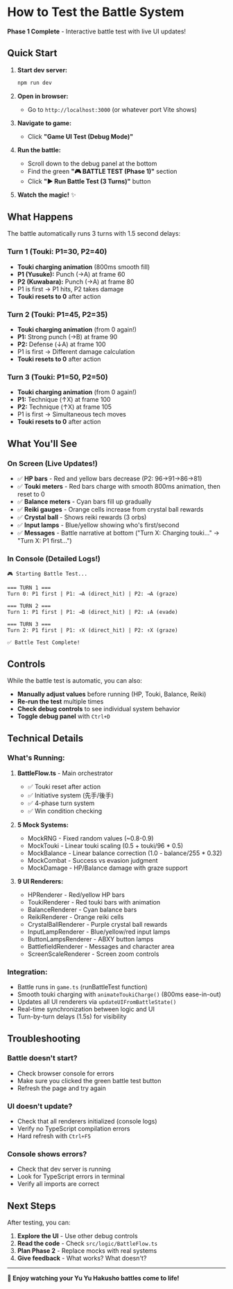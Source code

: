 # How to Test the Battle System

**Phase 1 Complete** - Interactive battle test with live UI updates!

## Quick Start

1. **Start dev server:**
   ```bash
   npm run dev
   ```

2. **Open in browser:**
   - Go to `http://localhost:3000` (or whatever port Vite shows)

3. **Navigate to game:**
   - Click **"Game UI Test (Debug Mode)"**

4. **Run the battle:**
   - Scroll down to the debug panel at the bottom
   - Find the green **"🎮 BATTLE TEST (Phase 1)"** section
   - Click **"▶ Run Battle Test (3 Turns)"** button

5. **Watch the magic!** ✨

## What Happens

The battle automatically runs 3 turns with 1.5 second delays:

### Turn 1 (Touki: P1=30, P2=40)
- **Touki charging animation** (800ms smooth fill)
- **P1 (Yusuke):** Punch (→A) at frame 60
- **P2 (Kuwabara):** Punch (→A) at frame 80
- P1 is first → P1 hits, P2 takes damage
- **Touki resets to 0** after action

### Turn 2 (Touki: P1=45, P2=35)
- **Touki charging animation** (from 0 again!)
- **P1:** Strong punch (→B) at frame 90
- **P2:** Defense (↓A) at frame 100
- P1 is first → Different damage calculation
- **Touki resets to 0** after action

### Turn 3 (Touki: P1=50, P2=50)
- **Touki charging animation** (from 0 again!)
- **P1:** Technique (↑X) at frame 100
- **P2:** Technique (↑X) at frame 105
- P1 is first → Simultaneous tech moves
- **Touki resets to 0** after action

## What You'll See

### On Screen (Live Updates!)
- ✅ **HP bars** - Red and yellow bars decrease (P2: 96→91→86→81)
- ✅ **Touki meters** - Red bars charge with smooth 800ms animation, then reset to 0
- ✅ **Balance meters** - Cyan bars fill up gradually
- ✅ **Reiki gauges** - Orange cells increase from crystal ball rewards
- ✅ **Crystal ball** - Shows reiki rewards (3 orbs)
- ✅ **Input lamps** - Blue/yellow showing who's first/second
- ✅ **Messages** - Battle narrative at bottom ("Turn X: Charging touki..." → "Turn X: P1 first...")

### In Console (Detailed Logs!)
```
🎮 Starting Battle Test...

=== TURN 1 ===
Turn 0: P1 first | P1: →A (direct_hit) | P2: →A (graze)

=== TURN 2 ===
Turn 1: P1 first | P1: →B (direct_hit) | P2: ↓A (evade)

=== TURN 3 ===
Turn 2: P1 first | P1: ↑X (direct_hit) | P2: ↑X (graze)

✅ Battle Test Complete!
```

## Controls

While the battle test is automatic, you can also:
- **Manually adjust values** before running (HP, Touki, Balance, Reiki)
- **Re-run the test** multiple times
- **Check debug controls** to see individual system behavior
- **Toggle debug panel** with `Ctrl+D`

## Technical Details

### What's Running:
1. **BattleFlow.ts** - Main orchestrator
   - ✅ Touki reset after action
   - ✅ Initiative system (先手/後手)
   - ✅ 4-phase turn system
   - ✅ Win condition checking

2. **5 Mock Systems:**
   - MockRNG - Fixed random values (~0.8-0.9)
   - MockTouki - Linear touki scaling (0.5 + touki/96 * 0.5)
   - MockBalance - Linear balance correction (1.0 - balance/255 * 0.32)
   - MockCombat - Success vs evasion judgment
   - MockDamage - HP/Balance damage with graze support

3. **9 UI Renderers:**
   - HPRenderer - Red/yellow HP bars
   - ToukiRenderer - Red touki bars with animation
   - BalanceRenderer - Cyan balance bars
   - ReikiRenderer - Orange reiki cells
   - CrystalBallRenderer - Purple crystal ball rewards
   - InputLampRenderer - Blue/yellow/red input lamps
   - ButtonLampsRenderer - ABXY button lamps
   - BattlefieldRenderer - Messages and character area
   - ScreenScaleRenderer - Screen zoom controls

### Integration:
- Battle runs in `game.ts` (runBattleTest function)
- Smooth touki charging with `animateToukiCharge()` (800ms ease-in-out)
- Updates all UI renderers via `updateUIFromBattleState()`
- Real-time synchronization between logic and UI
- Turn-by-turn delays (1.5s) for visibility

## Troubleshooting

### Battle doesn't start?
- Check browser console for errors
- Make sure you clicked the green battle test button
- Refresh the page and try again

### UI doesn't update?
- Check that all renderers initialized (console logs)
- Verify no TypeScript compilation errors
- Hard refresh with `Ctrl+F5`

### Console shows errors?
- Check that dev server is running
- Look for TypeScript errors in terminal
- Verify all imports are correct

## Next Steps

After testing, you can:
1. **Explore the UI** - Use other debug controls
2. **Read the code** - Check `src/logic/BattleFlow.ts`
3. **Plan Phase 2** - Replace mocks with real systems
4. **Give feedback** - What works? What doesn't?

---

**🎉 Enjoy watching your Yu Yu Hakusho battles come to life!**
